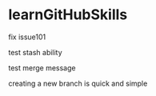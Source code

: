 # learnGitHubSkills

fix issue101

test stash ability

test merge message

creating a new branch is quick and simple
